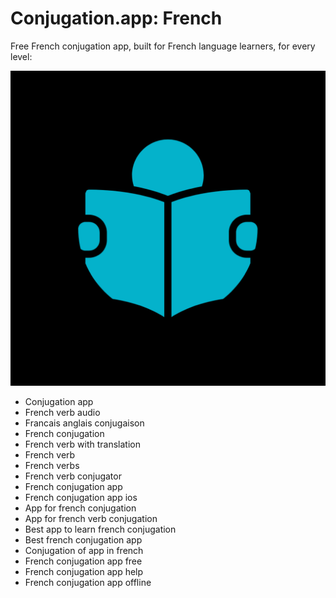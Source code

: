 # Conjugation.app: French

Free French conjugation app, built&nbsp;for French language learners, for every level:

![Drag Racing](https://github.com/Conjugation/Conjugation/blob/bbedd40d98665499edf1b8ee83bd30cd3e9fd3c7/assets/img/logo.png)

<!-- http://stackoverflow.com/questions/12906502/is-it-possible-to-track-click-throughs-from-iphone-smart-banner -->

- Conjugation app
- French verb audio
- Francais anglais conjugaison
- French conjugation
- French verb with translation
- French verb
- French verbs
- French verb conjugator
- French conjugation app
- French conjugation app ios
- App for french conjugation
- App for french verb conjugation
- Best app to learn french conjugation
- Best french conjugation app
- Conjugation of app in french
- French conjugation app free
- French conjugation app help
- French conjugation app offline